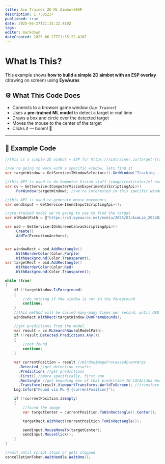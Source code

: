 ```yaml
---
title: Aim Trainer 2D ML Aimbot+ESP 
description: 1.7.8523+
published: true
date: 2025-06-27T21:35:22.410Z
tags: 
editor: markdown
dateCreated: 2025-06-27T21:35:22.410Z
---
```


# What Is This?

This example shows **how to build a simple 2D aimbot with an ESP overlay** (drawing on screen) using **EyeAuras** 

## ⚙️ What This Code Does

* Connects to a browser game window (`Aim Trainer`)
* Uses a **pre-trained ML model** to detect a target in real time
* Draws a box and circle over the detected target
* Moves the mouse to the center of the target
* Clicks it — boom! 🎯

---

## 🧪 Example Code

```csharp
//this is a simple 2D aimbot + ESP for https://aimtrainer.io/target-tracking

//we're going to work with a specific window, lets find it
var targetWindow = GetService<IWindowSelector>().GetWindow("Tracking - Aim Trainer");

//this API is used to do Computer Vision stuff (image/text/color/ml search)
var cv = GetService<IComputerVisionExperimentalScriptingApi>()
    .ForWindow(targetWindow); //we're interested in this specific window

//this API is used to generate mouse movements
var sendInput = GetService<ISendInputScriptingApi>();

//pre-trained model we're going to use to find the target
var mlModelPath = @"https://s3.eyeauras.net/media/2025/03/AimLab_20240213193604OOBfW2f00U5K.onnx";

var osd = GetService<IOnScreenCanvasScriptingApi>()
    .Create()
    .AddTo(ExecutionAnchors);


var windowRect = osd.AddRectangle()
    .WithBorderColor(Color.Purple)
    .WithBackground(Color.Transparent);
var targetRect = osd.AddRectangle()
    .WithBorderColor(Color.Red)
    .WithBackground(Color.Transparent);

while (true)
{
    if (!targetWindow.IsForeground)
    {
        //do nothing if the window is not in the foreground
        continue;
    }
    //this method will be called many-many times per second, until OSD is closed
    windowRect.WithRect(targetWindow.DwmFrameBounds);

    //get predictions from the model
    var result = cv.MLSearchRaw(mlModelPath);
    if (!result.Detected.Predictions.Any())
    {
        //not found
        continue;
    }

    var currentPosition = result //WindowImageProcessedEventArgs
      .Detected //get detection results
      .Predictions //get predictions
      .First() //more specifically, first one
      .Rectangle //get bounding box of that prediction IN LOCAL(aka World) coordinates
      .Transform(result.ViewportTransforms.WorldToScreen); //transform World coordinates to Screen coordinates
    Log.Info($"Found via ML @ {currentPosition}");

    if (!currentPosition.IsEmpty)
    {
        //found the image
        var targetCenter = currentPosition.ToWinRectangle().Center();

        targetRect.WithRect(currentPosition.ToWinRectangle());

        sendInput.MouseMoveTo(targetCenter);
        sendInput.MouseClick();
    }
}

//wait until script stops or gets stopped
cancellationToken.WaitHandle.WaitOne();
```
